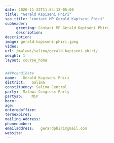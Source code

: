 ```yaml
---
date: 2020-11-22T11:54:12-05:00
title: "Gerald Kapiseni Phiri"
seo_title: "contact MP Gerald Kapiseni Phiri"
subheader:
     greeting: Contact MP Gerald Kapiseni Phiri
     description: 
description: 
image: gerald-kapiseni-phiri.jpeg
video: 
url: /malawi/salima/gerald-kapiseni-phiri/
weight: 1
layout: course_home


####candidate
name:	Gerald Kapiseni Phiri
district:	Salima
constituency: Salima Central
party:	Malawi Congress Party
partyab:	MCP
born:
age: 
enteredoffice:	
termexpires:	
mailing Address:
phonenumber:	
emailaddress:	gerardphiri@gmail.com
website:	
---
```


